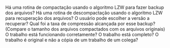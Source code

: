 Há uma rotina de compactação usando o algoritmo LZW para fazer backup dos arquivos?
Há uma rotina de descompactação usando o algoritmo LZW para recuperação dos arquivos?
O usuário pode escolher a versão a recuperar?
Qual foi a taxa de compressão alcançada por esse backup? (Compare o tamanho dos arquivos compactados com os arquivos originais)
O trabalho está funcionando corretamente?
O trabalho está completo?
O trabalho é original e não a cópia de um trabalho de um colega?
